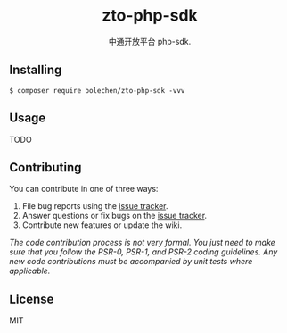 <h1 align="center"> zto-php-sdk </h1>

<p align="center"> 中通开放平台 php-sdk.</p>


## Installing

```shell
$ composer require bolechen/zto-php-sdk -vvv
```

## Usage

TODO

## Contributing

You can contribute in one of three ways:

1. File bug reports using the [issue tracker](https://github.com/bolechen/zto-php-sdk/issues).
2. Answer questions or fix bugs on the [issue tracker](https://github.com/bolechen/zto-php-sdk/issues).
3. Contribute new features or update the wiki.

_The code contribution process is not very formal. You just need to make sure that you follow the PSR-0, PSR-1, and PSR-2 coding guidelines. Any new code contributions must be accompanied by unit tests where applicable._

## License

MIT